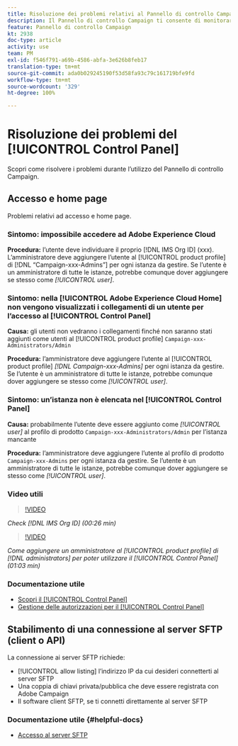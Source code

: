 ```yaml
---
title: Risoluzione dei problemi relativi al Pannello di controllo Campaign
description: Il Pannello di controllo Campaign ti consente di monitorare e gestire lo storage SFTP per istanza e di aggiungere indirizzi IP all’elenco Consentiti.
feature: Pannello di controllo Campaign
kt: 2938
doc-type: article
activity: use
team: PM
exl-id: f546f791-a69b-4586-abfa-3e626b8feb17
translation-type: tm+mt
source-git-commit: ada0b029245190f53d58fa93c79c161719bfe9fd
workflow-type: tm+mt
source-wordcount: '329'
ht-degree: 100%

---
```


# Risoluzione dei problemi del [!UICONTROL Control Panel]

Scopri come risolvere i problemi durante l’utilizzo del Pannello di controllo Campaign.

## Accesso e home page

Problemi relativi ad accesso e home page.

### Sintomo: impossibile accedere ad Adobe Experience Cloud

**Procedura:**
l’utente deve individuare il proprio [!DNL IMS Org ID] (xxx). L’amministratore deve aggiungere l’utente al [!UICONTROL product profile] di [!DNL “Campaign-xxx-Admins”] per ogni istanza da gestire. Se l’utente è un amministratore di tutte le istanze, potrebbe comunque dover aggiungere se stesso come *[!UICONTROL user]*.

### Sintomo: nella [!UICONTROL Adobe Experience Cloud Home] non vengono visualizzati i collegamenti di un utente per l’accesso al [!UICONTROL Control Panel]

**Causa:**
gli utenti non vedranno i collegamenti finché non saranno stati aggiunti come utenti al [!UICONTROL product profile] `Campaign-xxx-Administrators/Admin`

**Procedura:**
l’amministratore deve aggiungere l’utente al [!UICONTROL product profile] *[!DNL Campaign-xxx-Admins]* per ogni istanza da gestire. Se l’utente è un amministratore di tutte le istanze, potrebbe comunque dover aggiungere se stesso come *[!UICONTROL user]*.

### Sintomo: un’istanza non è elencata nel [!UICONTROL Control Panel]

**Causa:**
probabilmente l’utente deve essere aggiunto come *[!UICONTROL user]* al profilo di prodotto `Campaign-xxx-Administrators/Admin` per l’istanza mancante

**Procedura:**
l’amministratore deve aggiungere l’utente al profilo di prodotto `Campaign-xxx-Admins` per ogni istanza da gestire. Se l’utente è un amministratore di tutte le istanze, potrebbe comunque dover aggiungere se stesso come *[!UICONTROL user]*.

### Video utili

>[!VIDEO](https://video.tv.adobe.com/v/27183?quality=12)

*Check [!DNL IMS Org ID] (00:26 min)*

>[!VIDEO](https://video.tv.adobe.com/v/27147?quality=12)

*Come aggiungere un amministratore al [!UICONTROL product profile] di [!DNL administrators] per poter utilizzare il [!UICONTROL Control Panel] (01:03 min)*

### Documentazione utile

* [Scopri il [!UICONTROL Control Panel]](https://helpx.adobe.com/it/campaign/kb/control-panel-overview.html)
* [Gestione delle autorizzazioni per il [!UICONTROL Control Panel]](https://helpx.adobe.com/it/campaign/kb/control-panel-access.html)

## Stabilimento di una connessione al server SFTP (client o API)

La connessione ai server SFTP richiede:

* [!UICONTROL allow listing] l’indirizzo IP da cui desideri connetterti al server SFTP
* Una coppia di chiavi privata/pubblica che deve essere registrata con Adobe Campaign
* Il software client SFTP, se ti connetti direttamente al server SFTP

### Documentazione utile {#helpful-docs}

* [Accesso al server SFTP](https://docs.adobe.com/content/help/it-IT/control-panel/using/control-panel-home.html#LoggingintoyourSFTPserver)
